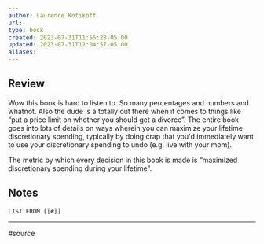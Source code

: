 ```yaml
---
author: Laurence Kotikoff
url: 
type: book
created: 2023-07-31T11:55:28-05:00
updated: 2023-07-31T12:04:57-05:00
aliases:
---
```

## Review
Wow this book is hard to listen to. So many percentages and numbers and whatnot. Also the dude is a totally out there when it comes to things like “put a price limit on whether you should get a divorce”. The entire book goes into lots of details on ways wherein you can maximize your lifetime discretionary spending, typically by doing crap that you'd immediately want to use your discretionary spending to undo (e.g. live with your mom).

The metric by which every decision in this book is made is “maximized discretionary spending during your lifetime”.

## Notes
```dataview
LIST FROM [[#]]
```

---
#source 